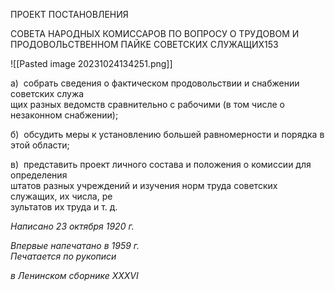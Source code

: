 
ПРОЕКТ ПОСТАНОВЛЕНИЯ

СОВЕТА НАРОДНЫХ КОМИССАРОВ ПО ВОПРОСУ О ТРУДОВОМ И ПРОДОВОЛЬСТВЕННОМ ПАЙКЕ СОВЕТСКИХ СЛУЖАЩИХ153

![[Pasted image 20231024134251.png]]

а)  собрать сведения о фактическом продовольствии и снабжении советских служа­  
щих разных ведомств сравнительно с рабочими (в том числе о незаконном снабжении);

б)  обсудить меры к установлению большей равномерности и порядка в этой области;

в)  представить проект личного состава и положения о комиссии для определения  
штатов разных учреждений и изучения норм труда советских служащих, их числа, ре­  
зультатов их труда и т. д.

_Написано 23 октября 1920 г._

_Впервые напечатано в 1959 г.                                                             Печатается по рукописи_

_в Ленинском сборнике_ _XXXVI_
